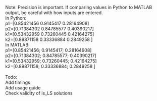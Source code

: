 Note: Precision is important.  If comparing values in Python to MATLAB output, be careful with how inputs are entered.\
In Python:\
   p1=[0.85421456 0.9145417  0.28164908]\
   p2=[0.71384302 0.84785577 0.40390217]\
   k1=[0.53432959 0.73260445 0.42164275]\
   k2=[0.89871158 0.33336884 0.2849258 ]\
In MATLAB:\
   p1=[0.85421456; 0.9145417;  0.28164908]\
   p2=[0.71384302; 0.84785577; 0.40390217]\
   k1=[0.53432959; 0.73260445; 0.42164275]\
   k2=[0.89871158; 0.33336884; 0.2849258 ]\
\
Todo:\
Add timings\
Add usage guide\
Check validity of is_LS solutions 
